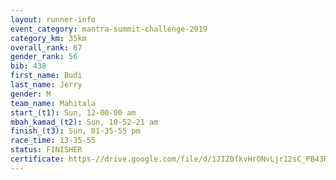 ```yaml
---
layout: runner-info 
event_category: mantra-summit-challenge-2019 
category_km: 35km 
overall_rank: 67
gender_rank: 56
bib: 438
first_name: Budi
last_name: Jerry
gender: M
team_name: Mahitala
start_(t1): Sun, 12-00-00 am
mbah_kamad_(t2): Sun, 10-52-21 am
finish_(t3): Sun, 01-35-55 pm
race_time: 13-35-55
status: FINISHER
certificate: https-//drive.google.com/file/d/1JIZ0fkvHrONvLjr12sC_PB43R8ezk0QX/view?usp=sharing
---
```

